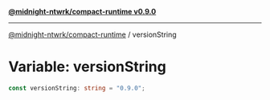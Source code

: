 [**@midnight-ntwrk/compact-runtime v0.9.0**](../README.md)

***

[@midnight-ntwrk/compact-runtime](../globals.md) / versionString

# Variable: versionString

```ts
const versionString: string = "0.9.0";
```
